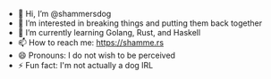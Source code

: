 - 👋 Hi, I’m @shammersdog
- 👀 I’m interested in breaking things and putting them back together
- 🌱 I’m currently learning Golang, Rust, and Haskell
- 📫 How to reach me: https://shamme.rs
- 😄 Pronouns: I do not wish to be perceived
- ⚡ Fun fact: I'm not actually a dog IRL

<!---
shammersdog/shammersdog is a ✨ special ✨ repository because its `README.md` (this file) appears on your GitHub profile.
You can click the Preview link to take a look at your changes.
--->
